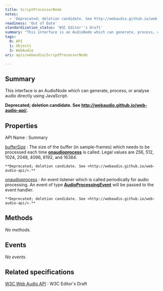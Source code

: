 ```yaml
---
title: ScriptProcessorNode
notes:
  - 'Deprecated; deletion candidate. See http://webaudio.github.io/web-audio-api/.'
readiness: 'Out of Date'
standardization_status: 'W3C Editor''s Draft'
summary: "This interface is an AudioNode which can generate, process, or analyse audio directly using JavaScript.\n"
tags:
  0: API
  1: Objects
  3: WebAudio
uri: apis/webaudio/ScriptProcessorNode

---
```

## Summary

This interface is an AudioNode which can generate, process, or analyse audio directly using JavaScript.

**Deprecated; deletion candidate. See <http://webaudio.github.io/web-audio-api/>.**

## Properties

API Name
:   Summary

[bufferSize](/apis/webaudio/ScriptProcessorNode/bufferSize)
:   The size of the buffer (in sample-frames) which needs to be processed each time [**onaudioprocess**](/apis/webaudio/ScriptProcessorNode/onaudioprocess) is called. Legal values are 256, 512, 1024, 2048, 4096, 8192, and 16384.

    **Deprecated; deletion candidate. See <http://webaudio.github.io/web-audio-api/>.**

[onaudioprocess](/apis/webaudio/ScriptProcessorNode/onaudioprocess)
:   An event listener which is called periodically for audio processing. An event of type [**AudioProcessingEvent**](/apis/webaudio/AudioProcessingEvent) will be passed to the event handler.

    **Deprecated; deletion candidate. See <http://webaudio.github.io/web-audio-api/>.**

## Methods

*No methods.*

## Events

*No events.*

## Related specifications

[W3C Web Audio API](http://webaudio.github.io/web-audio-api/)
:   W3C Editor's Draft
